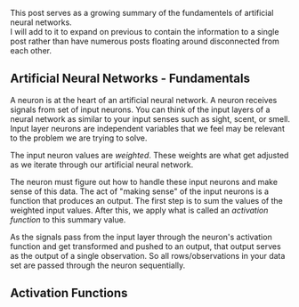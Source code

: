 This post serves as a growing summary of the fundamentels of artificial neural networks.  
I will add to it to expand on previous to contain the information to a single post rather
than have numerous posts floating around disconnected from each other.

## Artificial Neural Networks - Fundamentals

A neuron is at the heart of an artificial neural network.  A neuron receives signals from
set of input neurons.  You can think of the input layers of a neural network as similar 
to your input senses such as sight, scent, or smell.  Input layer neurons are independent 
variables that we feel may be relevant to the problem we are trying to solve.

The input neuron values are *weighted*.  These weights are what get adjusted as we iterate
through our artificial neural network.

The neuron must figure out how to handle these input neurons and make sense of this data. 
The act of "making sense" of the input neurons is a function that produces an output.  The first
step is to sum the values of the weighted input values.  After this, we apply what is called
an *activation function* to this summary value.


As the signals pass from the input layer through the neuron's activation function and get transformed and pushed to
an output, that output serves as the output of a single observation.  So all rows/observations
in your data set are passed through the neuron sequentially.


## Activation Functions
